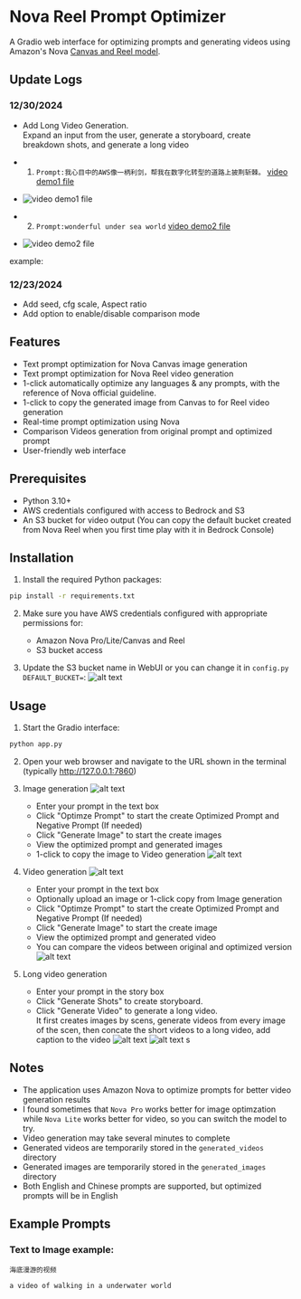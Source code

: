 # Nova Reel Prompt Optimizer

A Gradio web interface for optimizing prompts and generating videos using Amazon's Nova [Canvas and Reel model](https://docs.aws.amazon.com/nova/latest/userguide/content-generation.html).

## Update Logs
### 12/30/2024
- Add Long Video Generation.  
Expand an input from the user, generate a storyboard, create breakdown shots, and generate a long video
* 1. ```Prompt:我心目中的AWS像一柄利剑，帮我在数字化转型的道路上披荆斩棘。``` [video demo1 file](assets/aws_stitched_1_caption.mp4)
- ![video demo1 file](assets/video_demo.gif)

* 2. ```Prompt:wonderful under sea world``` [video demo2 file](assets/4p6jvyq58l7q_stitched_1_caption.mp4) 
- ![video demo2 file](assets/video_demo2.gif)


example:

### 12/23/2024
- Add seed, cfg scale, Aspect ratio
- Add option to enable/disable comparison mode 

## Features
- Text prompt optimization for Nova Canvas image generation
- Text prompt optimization for Nova Reel video generation
- 1-click automatically optimize any languages & any prompts, with the reference of Nova official guideline.
- 1-click to copy the generated image from Canvas to for Reel video generation
- Real-time prompt optimization using Nova
- Comparison Videos generation from original prompt and optimized prompt
- User-friendly web interface

## Prerequisites

- Python 3.10+
- AWS credentials configured with access to Bedrock and S3
- An S3 bucket for video output (You can copy the default bucket created from Nova Reel when you first time play with it in Bedrock Console)

## Installation

1. Install the required Python packages:

```bash
pip install -r requirements.txt
```

2. Make sure you have AWS credentials configured with appropriate permissions for:
   - Amazon Nova Pro/Lite/Canvas and Reel
   - S3 bucket access

3. Update the S3 bucket name in WebUI or you can change it in `config.py` `DEFAULT_BUCKET=`:
![alt text](assets/image1.png)

## Usage
1. Start the Gradio interface:

```bash
python app.py
```

2. Open your web browser and navigate to the URL shown in the terminal (typically http://127.0.0.1:7860)

3. Image generation
![alt text](assets/image2.png)
   - Enter your prompt in the text box
   - Click "Optimze Prompt" to start the create Optimized Prompt and Negative Prompt (If needed)
   - Click "Generate Image" to start the create images
   - View the optimized prompt and generated images
   - 1-click to copy the image to Video generation
![alt text](assets/image3.png)

4. Video generation
![alt text](assets/image4.png)
   - Enter your prompt in the text box
   - Optionally upload an image or 1-click copy from Image generation
   - Click "Optimze Prompt" to start the create Optimized Prompt and Negative Prompt (If needed)
   - Click "Generate Image" to start the create image
   - View the optimized prompt and generated video
   - You can compare the videos between original and optimized version
![alt text](assets/image5.png)

5. Long video generation
   - Enter your prompt in the story box
   - Click "Generate Shots" to create storyboard.
   - Click "Generate Video" to generate a long video.   
    It first creates images by scens, generate videos from every image of the scen, then concate the short videos to a long video, add caption to the video
   ![alt text](assets/image7.png)
   ![alt text](assets/image8.png)
s
## Notes

- The application uses Amazon Nova to optimize prompts for better video generation results
- I found sometimes that `Nova Pro` works better for image optimzation while `Nova Lite` works better for video, so you can switch the model to try. 
- Video generation may take several minutes to complete
- Generated videos are temporarily stored in the `generated_videos` directory
- Generated images are temporarily stored in the `generated_images` directory
- Both English and Chinese prompts are supported, but optimized prompts will be in English

## Example Prompts

### Text to Image example:
```
海底漫游的视频
```
```
a video of walking in a underwater world
```   



